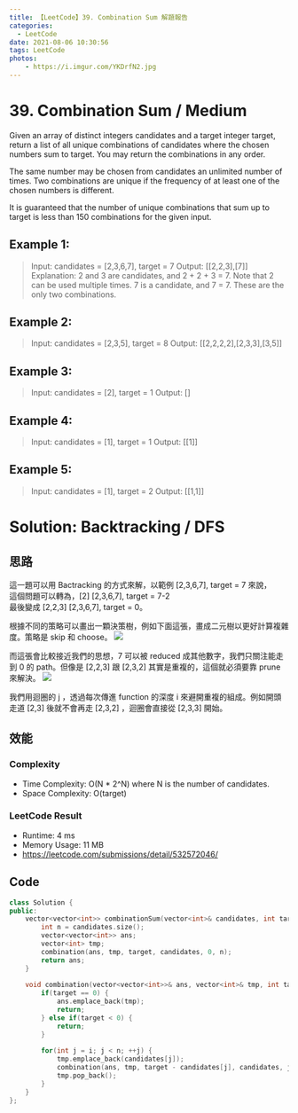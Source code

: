 ```yaml
---
title: 【LeetCode】39. Combination Sum 解題報告
categories:
  - LeetCode
date: 2021-08-06 10:30:56
tags: LeetCode
photos:
    - https://i.imgur.com/YKDrfN2.jpg
---
```

 
# 39. Combination Sum / Medium

Given an array of distinct integers candidates and a target integer target, return a list of all unique combinations of candidates where the chosen numbers sum to target. You may return the combinations in any order.

The same number may be chosen from candidates an unlimited number of times. Two combinations are unique if the frequency of at least one of the chosen numbers is different.

It is guaranteed that the number of unique combinations that sum up to target is less than 150 combinations for the given input.

<!-- more --> 
## Example 1:
> Input: candidates = [2,3,6,7], target = 7
> Output: [[2,2,3],[7]]
> Explanation:
> 2 and 3 are candidates, and 2 + 2 + 3 = 7. Note that 2 can be used multiple times.
> 7 is a candidate, and 7 = 7.
> These are the only two combinations.

## Example 2:
> Input: candidates = [2,3,5], target = 8
> Output: [[2,2,2,2],[2,3,3],[3,5]]

## Example 3:
> Input: candidates = [2], target = 1
> Output: []

## Example 4:
> Input: candidates = [1], target = 1
> Output: [[1]]

## Example 5:
> Input: candidates = [1], target = 2
> Output: [[1,1]]



# Solution: Backtracking / DFS
## 思路
這一題可以用 Bactracking 的方式來解，以範例 [2,3,6,7], target = 7 來說， \
這個問題可以轉為，[2] [2,3,6,7], target = 7-2\
最後變成 [2,2,3] [2,3,6,7], target = 0。

根據不同的策略可以畫出一顆決策樹，例如下面這張，畫成二元樹以更好計算複雜度。策略是 skip 和 choose。
![](https://assets.leetcode-cn.com/solution-static/39/39_fig1.png)

而這張會比較接近我們的思想，7 可以被 reduced 成其他數字，我們只關注能走到 0 的 path。但像是 [2,2,3] 跟 [2,3,2] 其實是重複的，這個就必須要靠 prune 來解決。
![](https://pic.leetcode-cn.com/1598091943-hZjibJ-file_1598091940241)

我們用迴圈的 j ，透過每次傳進 function 的深度 i 來避開重複的組成。例如開頭走道 [2,3] 後就不會再走 [2,3,2] ，迴圈會直接從 [2,3,3] 開始。

## 效能

### Complexity 
- Time Complexity: O(N * 2^N) where N is the number of candidates.
- Space Complexity: O(target)

### LeetCode Result

- Runtime: 4 ms
- Memory Usage: 11 MB 
- https://leetcode.com/submissions/detail/532572046/

## Code
```cpp
class Solution {
public:
    vector<vector<int>> combinationSum(vector<int>& candidates, int target) {
        int n = candidates.size();
        vector<vector<int>> ans;
        vector<int> tmp;
        combination(ans, tmp, target, candidates, 0, n);
        return ans;
    }
    
    void combination(vector<vector<int>>& ans, vector<int>& tmp, int target, const vector<int>& candidates, int i, const int& n) {
        if(target == 0) {
            ans.emplace_back(tmp);
            return;
        } else if(target < 0) {
            return;
        }
        
        for(int j = i; j < n; ++j) {
            tmp.emplace_back(candidates[j]);
            combination(ans, tmp, target - candidates[j], candidates, j, n);
            tmp.pop_back();
        }
    }
};
```
